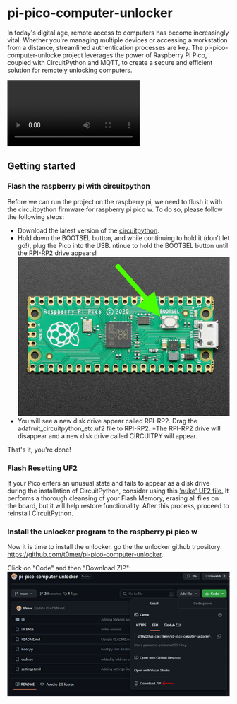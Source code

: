 # pi-pico-computer-unlocker
In today's digital age, remote access to computers has become increasingly vital.
Whether you're managing multiple devices or accessing a workstation from a distance, streamlined authentication processes are key.
The pi-pico-computer-unlocke project leverages the power of Raspberry Pi Pico, coupled with CircuitPython and MQTT, to create a secure and efficient solution for remotely unlocking computers.

<video controls src="videos/unlocker.mp4" title="Title"></video>

## Getting started

### Flash the raspberry pi with circuitpython
Before we can run the project on the raspberry pi, we need to flush it with the circuitpython firmware for raspberry pi pico w.
To do so, please follow the following steps:

* Download the latest version of the [circuitpython](https://circuitpython.org/board/raspberry_pi_pico_w/).
* Hold down the BOOTSEL button, and while continuing to hold it (don't let go!), plug the Pico into the USB. ntinue to hold the BOOTSEL button until the RPI-RP2 drive appears!
![alt text](screenshots/bootsel.png)
* You will see a new disk drive appear called RPI-RP2. Drag the adafruit_circuitpython_etc.uf2 file to RPI-RP2.
*The RPI-RP2 drive will disappear and a new disk drive called CIRCUITPY will appear.

That's it, you're done!


### Flash Resetting UF2
If your Pico enters an unusual state and fails to appear as a disk drive during the installation of CircuitPython, consider using this ['nuke' UF2 file.](https://cdn-learn.adafruit.com/assets/assets/000/099/419/original/flash_nuke.uf2?1613329170) It performs a thorough cleansing of your Flash Memory, erasing all files on the board, but it will help restore functionality. After this process, proceed to reinstall CircuitPython.

### Install the unlocker program to the raspberry pi pico w
Now it is time to install the unlocker. go the the unlocker github trpository: https://github.com/t0mer/pi-pico-computer-unlocker.

Click on "Code" and then "Download ZIP":
![alt text](screenshots/download.png)


